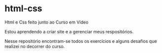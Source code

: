 # html-css
 Html e Css feito junto ao Curso em Vídeo


Estou aprendendo a criar site e a gerenciar meus respositórios.

Nesse repositório encontram-se todos os exercícios e alguns desafios que realizei no decorrer do curso. 
